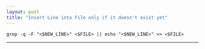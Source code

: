 ```yaml
---
layout: post
title: "Insert Line into File only if it doesn't exist yet"
---
```


```
grep -q -F "<$NEW_LINE>" <$FILE> || echo "<$NEW_LINE>" >> <$FILE>
```

---
